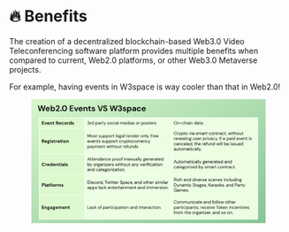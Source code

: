 # 🔥 Benefits

The creation of a decentralized blockchain-based Web3.0 Video Teleconferencing software platform provides multiple benefits when compared to current, Web2.0 platforms, or other Web3.0 Metaverse projects.

For example, having events in W3space is way cooler than that in Web2.0!

<figure><img src="../.gitbook/assets/image (3).png" alt=""><figcaption></figcaption></figure>

